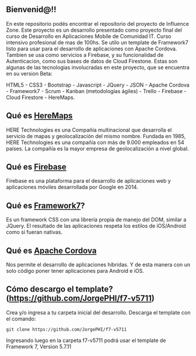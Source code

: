 ## Bienvenid@!! 

En este repositorio podés encontrar el repositorio del proyecto de Influence Zone.
Este proyecto es un desarrollo presentado como proyecto final del curso de Desarrollo en Aplicaciones Mobile de Comunidad IT.
Curso intensivo profesional de mas de 100hs.
Se utilo un template de Framework7 listo para usar para el desarrollo de aplicaciones con Apache Cordova.
Tambien se usa como servicios a Firebase, y su funcionalidad de Autenticacion, como sus bases de datos de Cloud Firestone.
Estas son algunas de las tecnologias involucradas en este proyecto, que se encuentra en su version Beta:

HTML5 - CSS3 - Bootstrap - Javascript - JQuery - JSON - Apache Cordova - Framework7 - Scrum - Kanban (metodologías ágiles) - Trello - Firebase - Cloud Firestore - HereMaps.

## Qué es [HereMaps](https://www.here.com/)

HERE Technologies es una Compañía multinacional que desarrolla el servicio de mapas y geolocalización del mismo nombre. Fundada en 1985, HERE Technologies es una compañía con más de 9.000 empleados en 54 países. La compañía es la mayor empresa de geolocalización a nivel global.

## Qué es [Firebase](https://firebase.google.com/)

Firebase es una plataforma para el desarrollo de aplicaciones web y aplicaciones móviles desarrollada por Google en 2014.

## Qué es [Framework7](https://framework7.io/)?

Es un framework CSS con una librería propia de manejo del DOM, similar a JQuery.
El resultado de las aplicaciones respeta los estilos de iOS/Android como si fueran nativas.

## Qué es [Apache Cordova](https://cordova.apache.org/)

Nos permite el desarrollo de aplicaciones híbridas. Y de esta manera con un solo código poner tener aplicaciones para Android e iOS.

## Cómo descargo el template?(https://github.com/JorgePHI/f7-v5711)

Crea y/o ingresa a tu carpeta inicial del desarrollo. Descarga el template con el comando:

    git clone https://github.com/JorgePHI/f7-v5711

Ingresando luego en la carpeta f7-v5711 podrá usar el template de Framework 7, Version 5.7.11

